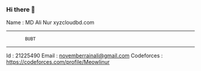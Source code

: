 ### Hi there 👋
Name : MD Ali Nur
xyzcloudbd.com

-----------------------------------
           BUBT
-----------------------------------
Id : 21225490
Email : novemberrainali@gmail.com
Codeforces : https://codeforces.com/profile/Meowlinur
